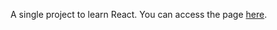 A single project to learn React. You can access the page [here](https://thiago-tallison.github.io/verticalizar-edital-cespe/).
